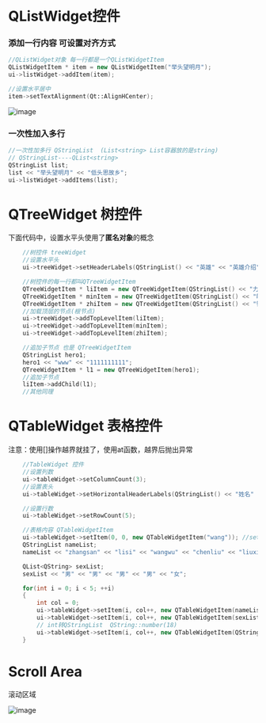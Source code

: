 # QListWidget控件  

### 添加一行内容 可设置对齐方式  

```cpp
//QListWidget对象 每一行都是一个QListWidgetItem
QListWidgetItem * item = new QListWidgetItem("举头望明月");
ui->listWidget->addItem(item);

//设置水平居中
item->setTextAlignment(Qt::AlignHCenter);
```  
![image](https://user-images.githubusercontent.com/58176267/156514195-2b87dc01-67a6-4823-b11e-c1af54a1a236.png)


### 一次性加入多行  

```cpp
//一次性加多行 QStringList  (List<string> List容器放的是string)
// QStringList----QList<string>
QStringList list;
list << "举头望明月" << "低头思故乡";
ui->listWidget->addItems(list);
```

# QTreeWidget  树控件  
下面代码中，设置水平头使用了**匿名对象**的概念  

```cpp
    //树控件 treeWidget
    //设置水平头
    ui->treeWidget->setHeaderLabels(QStringList() << "英雄" << "英雄介绍"); //匿名对象

    //树控件的每一行都叫QTreeWidgetItem
    QTreeWidgetItem * liItem = new QTreeWidgetItem(QStringList() << "力量");
    QTreeWidgetItem * minItem = new QTreeWidgetItem(QStringList() << "敏捷");
    QTreeWidgetItem * zhiItem = new QTreeWidgetItem(QStringList() << "智力");
    //加载顶层的节点(根节点)
    ui->treeWidget->addTopLevelItem(liItem);
    ui->treeWidget->addTopLevelItem(minItem);
    ui->treeWidget->addTopLevelItem(zhiItem);

    //追加子节点 也是 QTreeWidgetItem
    QStringList hero1;
    hero1 << "www" << "1111111111";
    QTreeWidgetItem * l1 = new QTreeWidgetItem(hero1);
    //追加子节点
    liItem->addChild(l1);
    //其他同理
```

# QTableWidget  表格控件  

注意：使用[]操作越界就挂了，使用at函数，越界后抛出异常

```cpp
    //TableWidget 控件
    //设置列数
    ui->tableWidget->setColumnCount(3);
    //设置表头
    ui->tableWidget->setHorizontalHeaderLabels(QStringList() << "姓名" << "性别" << "年龄"); //水平表头

    //设置行数
    ui->tableWidget->setRowCount(5);

    //表格内容 QTableWidgetItem
    ui->tableWidget->setItem(0, 0, new QTableWidgetItem("wang")); //setItem需要的第三个参数，是一个QTableWidgetItem的指针
    QStringList nameList;
    nameList << "zhangsan" << "lisi" << "wangwu" << "chenliu" << "liuxiu";

    QList<QString> sexList;
    sexList << "男" << "男" << "男" << "男" << "女";

    for(int i = 0; i < 5; ++i)
    {
        int col = 0;
        ui->tableWidget->setItem(i, col++, new QTableWidgetItem(nameList[i]));
        ui->tableWidget->setItem(i, col++, new QTableWidgetItem(sexList.at(i)));
        // int转QStringList  QString::number(18)
        ui->tableWidget->setItem(i, col++, new QTableWidgetItem(QString::number(18)));
    }
```

# Scroll Area  
滚动区域  

![image](https://user-images.githubusercontent.com/58176267/156524629-c69d8826-bbf3-4a82-8438-09405d182dc4.png)


